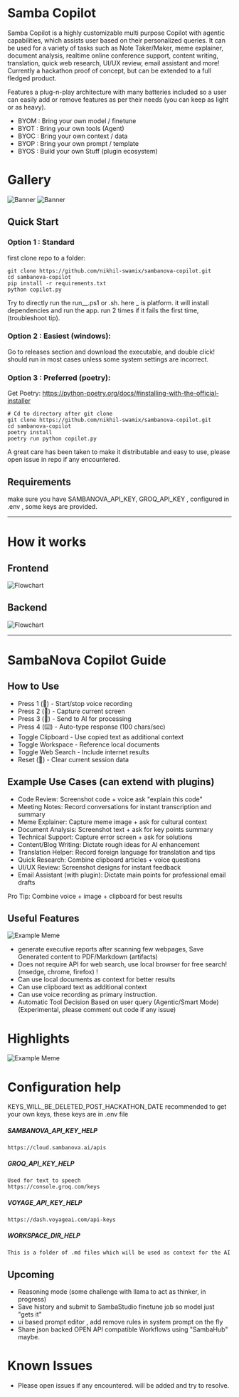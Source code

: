 # Samba Copilot

Samba Copilot is a highly customizable multi purpose Copilot with agentic capabilities, which assists user based on their personalized queries. It can be used for a variety of
tasks such as Note Taker/Maker, meme explainer, document analysis, realtime online conference support, content writing, translation, quick web research, UI/UX review, email
assistant and more! Currently a hackathon proof of concept, but can be extended to a full fledged product.

Features a plug-n-play architecture with many batteries included so a user can easily add or remove features as per their needs (you can keep as light or as heavy).

-   BYOM : Bring your own model / finetune
-   BYOT : Bring your own tools (Agent)
-   BYOC : Bring your own context / data
-   BYOP : Bring your own prompt / template
-   BYOS : Build your own Stuff (plugin ecosystem)

# Gallery

<!-- insert a assets/flowchart.png -->

![Banner](assets/samba-banner.png) ![Banner](assets/xpnova.png)

## Quick Start

### Option 1 : Standard

first clone repo to a folder:

```
git clone https://github.com/nikhil-swamix/sambanova-copilot.git
cd sambanova-copilot
pip install -r requirements.txt
python copilot.py

```

Try to directly run the run\__.ps1 or .sh. here _ is platform. it will install dependencies and run the app. run 2 times if it fails the first time, (troubleshoot tip).

### Option 2 : Easiest (windows):

Go to releases section and download the executable, and double click! should run in most cases unless some system settings are incorrect.

### Option 3 : Preferred (poetry):

Get Poetry: https://python-poetry.org/docs/#installing-with-the-official-installer

```
# Cd to directory after git clone
git clone https://github.com/nikhil-swamix/sambanova-copilot.git
cd sambanova-copilot
poetry install
poetry run python copilot.py
```

A great care has been taken to make it distributable and easy to use, please open issue in repo if any encountered.

## Requirements

make sure you have SAMBANOVA_API_KEY, GROQ_API_KEY , configured in .env , some keys are provided.

---

# How it works

## Frontend

![Flowchart](assets/comprehensive-guide.png)

## Backend

![Flowchart](assets/flowchart.png)

---

# SambaNova Copilot Guide

## How to Use

-   Press 1 (🎤) - Start/stop voice recording
-   Press 2 (📸) - Capture current screen
-   Press 3 (🤖) - Send to AI for processing
-   Press 4 (⌨️) - Auto-type response (100 chars/sec)
-   Toggle Clipboard - Use copied text as additional context
-   Toggle Workspace - Reference local documents
-   Toggle Web Search - Include internet results
-   Reset (🔄) - Clear current session data

## Example Use Cases (can extend with plugins)

-   Code Review: Screenshot code + voice ask "explain this code"
-   Meeting Notes: Record conversations for instant transcription and summary
-   Meme Explainer: Capture meme image + ask for cultural context
-   Document Analysis: Screenshot text + ask for key points summary
-   Technical Support: Capture error screen + ask for solutions
-   Content/Blog Writing: Dictate rough ideas for AI enhancement
-   Translation Helper: Record foreign language for translation and tips
-   Quick Research: Combine clipboard articles + voice questions
-   UI/UX Review: Screenshot designs for instant feedback
-   Email Assistant (with plugin): Dictate main points for professional email drafts

Pro Tip: Combine voice + image + clipboard for best results

## Useful Features

![Example Meme](assets/samba-export2pdf.jpg)

-   generate executive reports after scanning few webpages, Save Generated content to PDF/Markdown (artifacts)
-   Does not require API for web search, use local browser for free search! (msedge, chrome, firefox) !
-   Can use local documents as context for better results
-   Can use clipboard text as additional context
-   Can use voice recording as primary instruction.
-   Automatic Tool Decision Based on user query (Agentic/Smart Mode) (Experimental, please comment out code if any issue)

# Highlights

![Example Meme](assets/samba-example-meme.png)

# Configuration help

KEYS_WILL_BE_DELETED_POST_HACKATHON_DATE recommended to get your own keys, these keys are in .env file

##### SAMBANOVA_API_KEY_HELP

    https://cloud.sambanova.ai/apis

##### GROQ_API_KEY_HELP

    Used for text to speech
    https://console.groq.com/keys

##### VOYAGE_API_KEY_HELP

    https://dash.voyageai.com/api-keys

##### WORKSPACE_DIR_HELP

    This is a folder of .md files which will be used as context for the AI

## Upcoming

-   Reasoning mode (some challenge with llama to act as thinker, in progress)
-   Save history and submit to SambaStudio finetune job so model just "gets it"
-   ui based prompt editor , add remove rules in system prompt on the fly
-   Share json backed OPEN API compatible Workflows using "SambaHub" maybe.

# Known Issues

-   Please open issues if any encountered. will be added and try to resolve.
